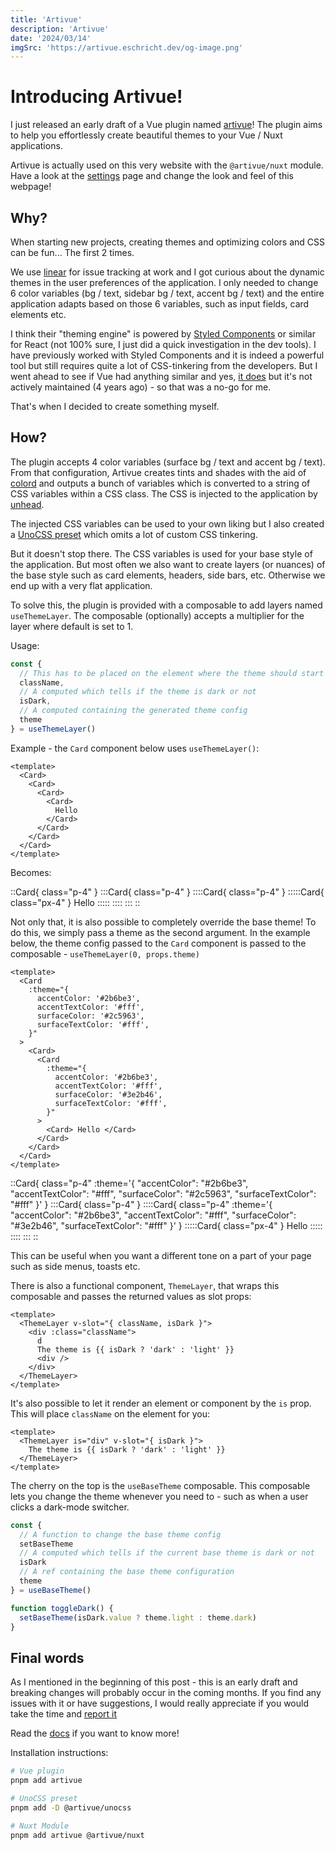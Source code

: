 ```yaml
---
title: 'Artivue'
description: 'Artivue'
date: '2024/03/14'
imgSrc: 'https://artivue.eschricht.dev/og-image.png'
---
```


# Introducing Artivue!

I just released an early draft of a Vue plugin named [artivue](https://artivue.eschricht.dev)!
The plugin aims to help you effortlessly create beautiful themes to your Vue / Nuxt applications.

Artivue is actually used on this very website with the `@artivue/nuxt` module. Have a look at the [settings](/settings) page and change the look and feel of this webpage!

## Why?

When starting new projects, creating themes and optimizing colors and CSS can be fun... The first 2 times.

We use [linear](https://linear.app/) for issue tracking at work and I got curious about the dynamic themes in the user preferences of the application. I only needed to change 6 color variables (bg / text, sidebar bg / text, accent bg / text) and the entire application adapts based on those 6 variables, such as input fields, card elements etc.

I think their "theming engine" is powered by [Styled Components](https://styled-components.com/) or similar for React (not 100% sure, I just did a quick investigation in the dev tools). I have previously worked with Styled Components and it is indeed a powerful tool but still requires quite a lot of CSS-tinkering from the developers. But I went ahead to see if Vue had anything similar and yes, [it does](https://github.com/styled-components/vue-styled-components) but it's not actively maintained (4 years ago) - so that was a no-go for me.

That's when I decided to create something myself.

## How?

The plugin accepts 4 color variables (surface bg / text and accent bg / text). From that configuration, Artivue creates tints and shades with the aid of [colord](https://colord.omgovich.ru/) and outputs a bunch of variables which is converted to a string of CSS variables within a CSS class.
The CSS is injected to the application by [unhead](https://unhead.unjs.io/).

The injected CSS variables can be used to your own liking but I also created a [UnoCSS preset](https://artivue.eschricht.dev/integrations/unocss.html) which omits a lot of custom CSS tinkering.

But it doesn't stop there. The CSS variables is used for your base style of the application. But most often we also want to create layers (or nuances) of the base style such as card elements, headers, side bars, etc. Otherwise we end up with a very flat application.

To solve this, the plugin is provided with a composable to add layers named `useThemeLayer`. The composable (optionally) accepts a multiplier for the layer where default is set to 1.

Usage:

```typescript
const {
  // This has to be placed on the element where the theme should start overriding
  className,
  // A computed which tells if the theme is dark or not
  isDark,
  // A computed containing the generated theme config
  theme
} = useThemeLayer()
```

Example - the `Card` component below uses `useThemeLayer()`:

```vue
<template>
  <Card>
    <Card>
      <Card>
        <Card>
          Hello
        </Card>
      </Card>
    </Card>
  </Card>
</template>
```

Becomes:

::Card{ class="p-4" }
:::Card{ class="p-4" }
::::Card{ class="p-4" }
:::::Card{ class="px-4" }
Hello
:::::
::::
:::
::

Not only that, it is also possible to completely override the base theme! To do this, we simply pass a theme as the second argument.
In the example below, the theme config passed to the `Card` component is passed to the composable - `useThemeLayer(0, props.theme)`

```vue
<template>
  <Card
    :theme="{
      accentColor: '#2b6be3',
      accentTextColor: '#fff',
      surfaceColor: '#2c5963',
      surfaceTextColor: '#fff',
    }"
  >
    <Card>
      <Card
        :theme="{
          accentColor: '#2b6be3',
          accentTextColor: '#fff',
          surfaceColor: '#3e2b46',
          surfaceTextColor: '#fff',
        }"
      >
        <Card> Hello </Card>
      </Card>
    </Card>
  </Card>
</template>
```

::Card{ class="p-4" :theme='{ "accentColor": "#2b6be3", "accentTextColor": "#fff", "surfaceColor": "#2c5963", "surfaceTextColor": "#fff" }' }
:::Card{ class="p-4" }
::::Card{ class="p-4" :theme='{ "accentColor": "#2b6be3", "accentTextColor": "#fff", "surfaceColor": "#3e2b46", "surfaceTextColor": "#fff" }' }
:::::Card{ class="px-4" }
Hello
:::::
::::
:::
::

This can be useful when you want a different tone on a part of your page such as side menus, toasts etc.

There is also a functional component, `ThemeLayer`, that wraps this composable and passes the returned values as slot props:

```vue
<template>
  <ThemeLayer v-slot="{ className, isDark }">
    <div :class="className">
      d
      The theme is {{ isDark ? 'dark' : 'light' }}
      <div />
    </div>
  </ThemeLayer>
</template>
```

It's also possible to let it render an element or component by the `is` prop. This will place `className` on the element for you:

```vue
<template>
  <ThemeLayer is="div" v-slot="{ isDark }">
    The theme is {{ isDark ? 'dark' : 'light' }}
  </ThemeLayer>
</template>
```

The cherry on the top is the `useBaseTheme` composable. This composable lets you change the theme whenever you need to - such as when a user clicks a dark-mode switcher.

```typescript
const {
  // A function to change the base theme config
  setBaseTheme
  // A computed which tells if the current base theme is dark or not
  isDark
  // A ref containing the base theme configuration
  theme
} = useBaseTheme()

function toggleDark() {
  setBaseTheme(isDark.value ? theme.light : theme.dark)
}
```

## Final words

As I mentioned in the beginning of this post - this is an early draft and breaking changes will probably occur in the coming months.
If you find any issues with it or have suggestions, I would really appreciate if you would take the time and [report it](https://github.com/Eschricht/artivue/issues)

Read the [docs](https://artivue.eschricht.dev) if you want to know more!

Installation instructions:

```bash
# Vue plugin
pnpm add artivue

# UnoCSS preset
pnpm add -D @artivue/unocss

# Nuxt Module
pnpm add artivue @artivue/nuxt
```
